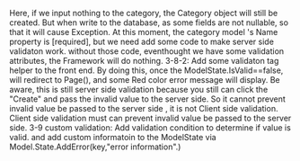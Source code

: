 Here, if we input nothing to the category, the Category object will still be created. But when write to the database, as some fields are not nullable, so that it will cause Exception. At this moment, the category model 's Name property is [required], but we need add some code to make server side validaton work. without those code, eventhought we have some validation attributes, the Framework will do nothing.
3-8-2: Add some validaton tag helper to the front end. By doing this, once the ModelState.IsValid==false, will redirect to Page(), and some Red color error message will display. Be aware, this is still server side validation because you still can click the "Create" and pass the invalid value to the server side. So it cannot prevent invalid value be passed to the server side , it is not Client side validation. Client side validation must can prevent invalid value be passed to the server side.
3-9 custom validation: Add validation condition to determine if value is valid. and add custom informatoin to the ModelState via Model.State.AddError(key,"error information".)
